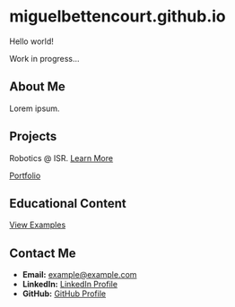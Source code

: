 # miguelbettencourt.github.io

Hello world!

Work in progress...

## About Me
Lorem ipsum.

## Projects
Robotics @ ISR.
[Learn More](#)

[Portfolio](/portfolio/)

## Educational Content
[View Examples](#)

## Contact Me
- **Email:** [example@example.com](mailto:example@example.com)
- **LinkedIn:** [LinkedIn Profile](https://linkedin.com/in/your-profile)
- **GitHub:** [GitHub Profile](https://github.com/your-profile)
